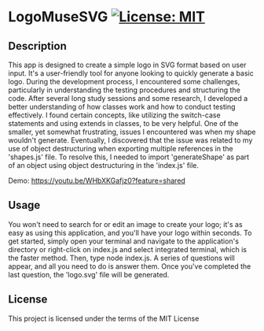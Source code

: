 # LogoMuseSVG [![License: MIT](https://img.shields.io/badge/License-MIT-yellow.svg)](https://opensource.org/licenses/MIT)

## Description

This app is designed to create a simple logo in SVG format based on user input. It's a user-friendly tool for anyone looking to quickly generate a basic logo. During the development process, I encountered some challenges, particularly in understanding the testing procedures and structuring the code. After several long study sessions and some research, I developed a better understanding of how classes work and how to conduct testing effectively. I found certain concepts, like utilizing the switch-case statements and using extends in classes, to be very helpful. One of the smaller, yet somewhat frustrating, issues I encountered was when my shape wouldn't generate. Eventually, I discovered that the issue was related to my use of object destructuring when exporting multiple references in the 'shapes.js' file. To resolve this, I needed to import 'generateShape' as part of an object using object destructuring in the 'index.js' file.

Demo: https://youtu.be/WHbXKGafjz0?feature=shared

## Usage

You won't need to search for or edit an image to create your logo; it's as easy as using this application, and you'll have your logo within seconds. To get started, simply open your terminal and navigate to the application's directory or right-click on index.js and select integrated terminal, which is the faster method. Then, type node index.js. A series of questions will appear, and all you need to do is answer them. Once you've completed the last question, the 'logo.svg' file will be generated. 
      
## License
  
This project is licensed under the terms of the MIT License 